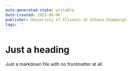 ```yaml
---
auto-generated-state: writable
date-created: 2025-06-06
publisher: University of Illinois at Urbana-Champaign
tags: ''
---
```


# Just a heading
Just a markdown file with no frontmatter at all
